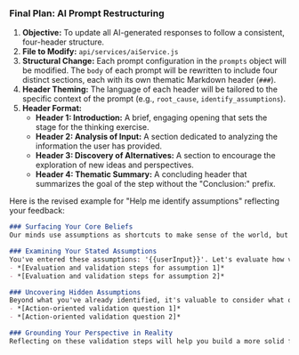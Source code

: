 ### Final Plan: AI Prompt Restructuring

1.  **Objective:** To update all AI-generated responses to follow a consistent, four-header structure.
2.  **File to Modify:** `api/services/aiService.js`
3.  **Structural Change:** Each prompt configuration in the `prompts` object will be modified. The `body` of each prompt will be rewritten to include four distinct sections, each with its own thematic Markdown header (`###`).
4.  **Header Theming:** The language of each header will be tailored to the specific context of the prompt (e.g., `root_cause`, `identify_assumptions`).
5.  **Header Format:**
    *   **Header 1: Introduction:** A brief, engaging opening that sets the stage for the thinking exercise.
    *   **Header 2: Analysis of Input:** A section dedicated to analyzing the information the user has provided.
    *   **Header 3: Discovery of Alternatives:** A section to encourage the exploration of new ideas and perspectives.
    *   **Header 4: Thematic Summary:** A concluding header that summarizes the goal of the step without the "Conclusion:" prefix.

Here is the revised example for "Help me identify assumptions" reflecting your feedback:

```markdown
### Surfacing Your Core Beliefs
Our minds use assumptions as shortcuts to make sense of the world, but these are often shaped by our unique experiences and biases. That's why it's so important to test our assumptions—to separate what we think we know from what is actually true.

### Examining Your Stated Assumptions
You've entered these assumptions: '{{userInput}}'. Let's evaluate how valid and relevant they are.
- *[Evaluation and validation steps for assumption 1]*
- *[Evaluation and validation steps for assumption 2]*

### Uncovering Hidden Assumptions
Beyond what you've already identified, it's valuable to consider what other assumptions might be lurking beneath the surface of your thinking.
- *[Action-oriented validation question 1]*
- *[Action-oriented validation question 2]*

### Grounding Your Perspective in Reality
Reflecting on these validation steps will help you build a more solid foundation for your thinking and next actions, ensuring your approach is based on evidence, not just perception.
